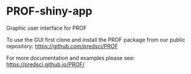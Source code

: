 # PROF-shiny-app
 Graphic user interface for PROF
 
 To use the GUI first clone and install the PROF package from our public repository: https://github.com/predsci/PROF
 
 For more documentation and examples please see: https://predsci.github.io/PROF/
 
 
